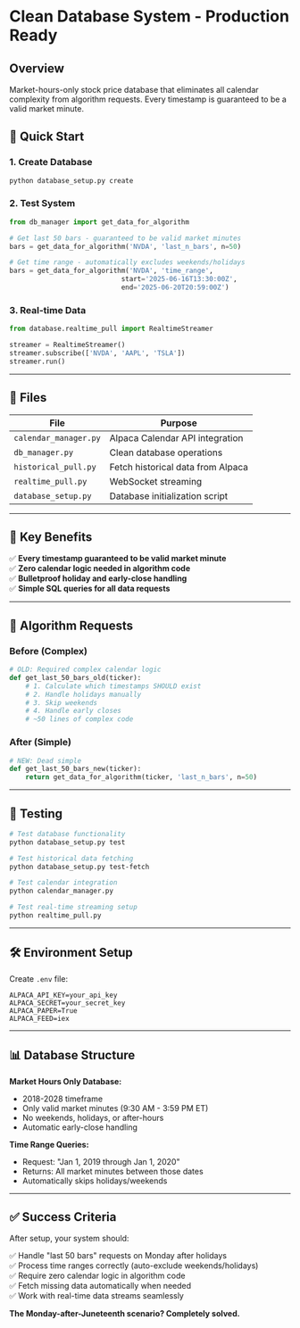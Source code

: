 # Clean Database System - Production Ready

## Overview

Market-hours-only stock price database that eliminates all calendar complexity from algorithm requests. Every timestamp is guaranteed to be a valid market minute.

## 🚀 **Quick Start**

### **1. Create Database**
```bash
python database_setup.py create
```

### **2. Test System**
```python
from db_manager import get_data_for_algorithm

# Get last 50 bars - guaranteed to be valid market minutes
bars = get_data_for_algorithm('NVDA', 'last_n_bars', n=50)

# Get time range - automatically excludes weekends/holidays
bars = get_data_for_algorithm('NVDA', 'time_range', 
                            start='2025-06-16T13:30:00Z', 
                            end='2025-06-20T20:59:00Z')
```

### **3. Real-time Data**
```python
from database.realtime_pull import RealtimeStreamer

streamer = RealtimeStreamer()
streamer.subscribe(['NVDA', 'AAPL', 'TSLA'])
streamer.run()
```

---

## 📁 **Files**

| File | Purpose |
|------|---------|
| `calendar_manager.py` | Alpaca Calendar API integration |
| `db_manager.py` | Clean database operations |
| `historical_pull.py` | Fetch historical data from Alpaca |
| `realtime_pull.py` | WebSocket streaming |
| `database_setup.py` | Database initialization script |

---

## 🎯 **Key Benefits**

✅ **Every timestamp guaranteed to be valid market minute**  
✅ **Zero calendar logic needed in algorithm code**  
✅ **Bulletproof holiday and early-close handling**  
✅ **Simple SQL queries for all data requests**  

---

## 🔧 **Algorithm Requests**

### **Before (Complex)**
```python
# OLD: Required complex calendar logic
def get_last_50_bars_old(ticker):
    # 1. Calculate which timestamps SHOULD exist
    # 2. Handle holidays manually
    # 3. Skip weekends 
    # 4. Handle early closes
    # ~50 lines of complex code
```

### **After (Simple)**
```python
# NEW: Dead simple
def get_last_50_bars_new(ticker):
    return get_data_for_algorithm(ticker, 'last_n_bars', n=50)
```

---

## 🧪 **Testing**

```bash
# Test database functionality
python database_setup.py test

# Test historical data fetching
python database_setup.py test-fetch

# Test calendar integration
python calendar_manager.py

# Test real-time streaming setup
python realtime_pull.py
```

---

## 🛠️ **Environment Setup**

Create `.env` file:
```
ALPACA_API_KEY=your_api_key
ALPACA_SECRET=your_secret_key
ALPACA_PAPER=True
ALPACA_FEED=iex
```

---

## 📊 **Database Structure**

**Market Hours Only Database:**
- 2018-2028 timeframe
- Only valid market minutes (9:30 AM - 3:59 PM ET)
- No weekends, holidays, or after-hours
- Automatic early-close handling

**Time Range Queries:**
- Request: "Jan 1, 2019 through Jan 1, 2020"
- Returns: All market minutes between those dates
- Automatically skips holidays/weekends

---

## ✅ **Success Criteria**

After setup, your system should:

✅ Handle "last 50 bars" requests on Monday after holidays  
✅ Process time ranges correctly (auto-exclude weekends/holidays)  
✅ Require zero calendar logic in algorithm code  
✅ Fetch missing data automatically when needed  
✅ Work with real-time data streams seamlessly  

**The Monday-after-Juneteenth scenario? Completely solved.**